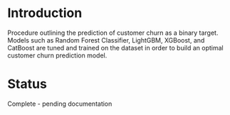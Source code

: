 # Introduction
Procedure outlining the prediction of customer churn as a binary target. Models such as Random Forest Classifier, LightGBM, XGBoost, and CatBoost are tuned and trained on the dataset in order to build an optimal customer churn prediction model.

# Status

Complete - pending documentation
